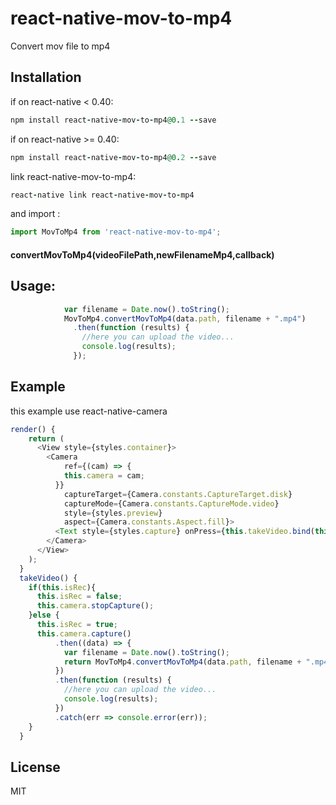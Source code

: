 # react-native-mov-to-mp4



Convert mov file to mp4

## Installation

if on react-native < 0.40:
 ```ruby
 npm install react-native-mov-to-mp4@0.1 --save
 ```
if on react-native >= 0.40:
  ```ruby
  npm install react-native-mov-to-mp4@0.2 --save
  ```

link react-native-mov-to-mp4:
```ruby
react-native link react-native-mov-to-mp4
```

and import :
```javascript
import MovToMp4 from 'react-native-mov-to-mp4';
```

#### convertMovToMp4(videoFilePath,newFilenameMp4,callback)

## Usage:
```javascript
            var filename = Date.now().toString();
            MovToMp4.convertMovToMp4(data.path, filename + ".mp4")
              .then(function (results) {
                //here you can upload the video...
                console.log(results);
              });

  ```
## Example
this example use react-native-camera
```javascript
render() {
    return (
      <View style={styles.container}>
        <Camera
            ref={(cam) => {
            this.camera = cam;
          }}
            captureTarget={Camera.constants.CaptureTarget.disk}
            captureMode={Camera.constants.CaptureMode.video}
            style={styles.preview}
            aspect={Camera.constants.Aspect.fill}>
          <Text style={styles.capture} onPress={this.takeVideo.bind(this)}>[CAPTURE]</Text>
        </Camera>
      </View>
    );
  }
  takeVideo() {
    if(this.isRec){
      this.isRec = false;
      this.camera.stopCapture();
    }else {
      this.isRec = true;
      this.camera.capture()
          .then((data) => {
            var filename = Date.now().toString();
            return MovToMp4.convertMovToMp4(data.path, filename + ".mp4");
          })
          .then(function (results) {
            //here you can upload the video...
            console.log(results);
          })
          .catch(err => console.error(err));
    }
  }
  ```

## License

MIT
